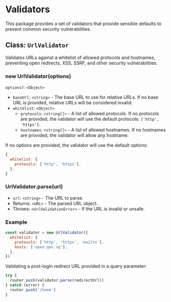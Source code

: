 # Validators

This package provides a set of validators that provide sensible defaults to prevent common security vulnerabilities.

## Class: `UrlValidator`

Validates URLs against a whitelist of allowed protocols and hostnames, preventing open redirects, XSS, SSRF, and other security vulnerabilities.

### new UrlValidator(options)

`options?`: `<Object>`

- `baseUrl`: `<string>` - The base URL to use for relative URLs. If no base URL is provided, relative URLs will be considered invalid.
- `whitelist`: `<Object>`
  - `protocols`: `<string[]>` - A list of allowed protocols. If no protocols are provided, the validator will use the default protocols: `['http', 'https']`.
  - `hostnames`: `<string[]>` - A list of allowed hostnames. If no hostnames are provided, the validator will allow any hostname.

If no options are provided, the validator will use the default options:

```javascript
{
  whitelist: {
    protocols: ['http', 'https'],
  },
}
```

### UrlValidator.parse(url)

- `url`: `<string>` - The URL to parse.
- Returns: `<URL>` - The parsed URL object.
- Throws: `<UrlValidationError>` - If the URL is invalid or unsafe.

### Example
  
```javascript
const validator = new UrlValidator({
  whitelist: {
    protocols: ['http', 'https', 'mailto'],
    hosts: ['open.gov.sg'],
  },
})
```

Validating a post-login redirect URL provided in a query parameter:

```javascript
try {
  router.push(validator.parse(redirectUrl))
} catch (error) {
  router.push('/home')
}
```
